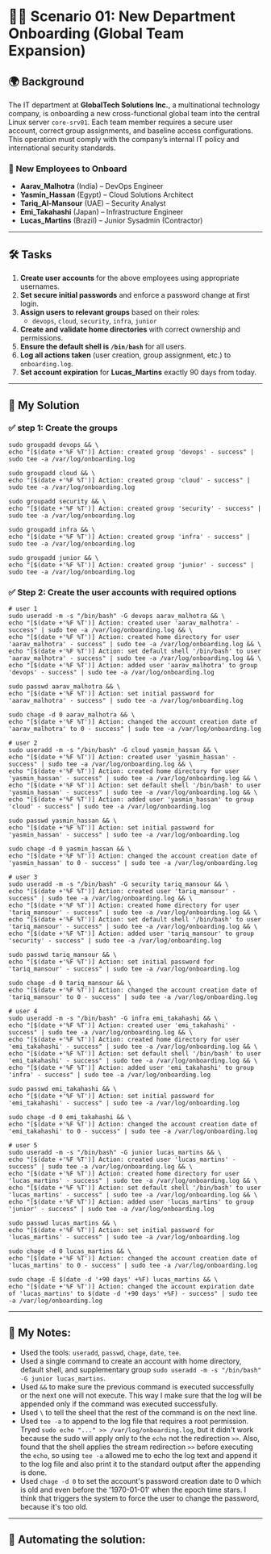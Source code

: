 # 🧑‍💻 Scenario 01: New Department Onboarding (Global Team Expansion)

## 🌍 Background

The IT department at **GlobalTech Solutions Inc.**, a multinational technology company, is onboarding a new cross-functional global team into the central Linux server `core-srv01`. Each team member requires a secure user account, correct group assignments, and baseline access configurations. This operation must comply with the company’s internal IT policy and international security standards.

### 🧭 New Employees to Onboard

- **Aarav_Malhotra** (India) – DevOps Engineer
- **Yasmin_Hassan** (Egypt) – Cloud Solutions Architect
- **Tariq_Al-Mansour** (UAE) – Security Analyst
- **Emi_Takahashi** (Japan) – Infrastructure Engineer
- **Lucas_Martins** (Brazil) – Junior Sysadmin (Contractor)

---

## 🛠️ Tasks

1. **Create user accounts** for the above employees using appropriate usernames.
2. **Set secure initial passwords** and enforce a password change at first login.
3. **Assign users to relevant groups** based on their roles:
   - `devops`, `cloud`, `security`, `infra`, `junior`
4. **Create and validate home directories** with correct ownership and permissions.
5. **Ensure the default shell is `/bin/bash`** for all users.
6. **Log all actions taken** (user creation, group assignment, etc.) to `onboarding.log`.
7. **Set account expiration** for **Lucas_Martins** exactly 90 days from today.

---

## 🧪 My Solution


### ✅ step 1: Create the groups
```
sudo groupadd devops && \
echo "[$(date +'%F %T')] Action: created group 'devops' - success" | sudo tee -a /var/log/onboarding.log

sudo groupadd cloud && \
echo "[$(date +'%F %T')] Action: created group 'cloud' - success" | sudo tee -a /var/log/onboarding.log

sudo groupadd security && \
echo "[$(date +'%F %T')] Action: created group 'security' - success" | sudo tee -a /var/log/onboarding.log

sudo groupadd infra && \
echo "[$(date +'%F %T')] Action: created group 'infra' - success" | sudo tee -a /var/log/onboarding.log

sudo groupadd junior && \
echo "[$(date +'%F %T')] Action: created group 'junior' - success" | sudo tee -a /var/log/onboarding.log
```

### ✅ Step 2: Create the user accounts with required options
```
# user 1
sudo useradd -m -s "/bin/bash" -G devops aarav_malhotra && \
echo "[$(date +'%F %T')] Action: created user 'aarav_malhotra' - success" | sudo tee -a /var/log/onboarding.log && \
echo "[$(date +'%F %T')] Action: created home directory for user 'aarav_malhotra' - success" | sudo tee -a /var/log/onboarding.log && \
echo "[$(date +'%F %T')] Action: set default shell '/bin/bash' to user 'aarav_malhotra' - success" | sudo tee -a /var/log/onboarding.log && \
echo "[$(date +'%F %T')] Action: added user 'aarav_malhotra' to group 'devops' - success" | sudo tee -a /var/log/onboarding.log

sudo passwd aarav_malhotra && \
echo "[$(date +'%F %T')] Action: set initial password for 'aarav_malhotra' - success" | sudo tee -a /var/log/onboarding.log

sudo chage -d 0 aarav_malhotra && \
echo "[$(date +'%F %T')] Action: changed the account creation date of 'aarav_malhotra' to 0 - success" | sudo tee -a /var/log/onboarding.log

# user 2
sudo useradd -m -s "/bin/bash" -G cloud yasmin_hassan && \
echo "[$(date +'%F %T')] Action: created user 'yasmin_hassan' - success" | sudo tee -a /var/log/onboarding.log && \
echo "[$(date +'%F %T')] Action: created home directory for user 'yasmin_hassan' - success" | sudo tee -a /var/log/onboarding.log && \
echo "[$(date +'%F %T')] Action: set default shell '/bin/bash' to user 'yasmin_hassan' - success" | sudo tee -a /var/log/onboarding.log && \
echo "[$(date +'%F %T')] Action: added user 'yasmin_hassan' to group 'cloud' - success" | sudo tee -a /var/log/onboarding.log

sudo passwd yasmin_hassan && \
echo "[$(date +'%F %T')] Action: set initial password for 'yasmin_hassan' - success" | sudo tee -a /var/log/onboarding.log

sudo chage -d 0 yasmin_hassan && \
echo "[$(date +'%F %T')] Action: changed the account creation date of 'yasmin_hassan' to 0 - success" | sudo tee -a /var/log/onboarding.log

# user 3
sudo useradd -m -s "/bin/bash" -G security tariq_mansour && \
echo "[$(date +'%F %T')] Action: created user 'tariq_mansour' - success" | sudo tee -a /var/log/onboarding.log && \
echo "[$(date +'%F %T')] Action: created home directory for user 'tariq_mansour' - success" | sudo tee -a /var/log/onboarding.log && \
echo "[$(date +'%F %T')] Action: set default shell '/bin/bash' to user 'tariq_mansour' - success" | sudo tee -a /var/log/onboarding.log && \
echo "[$(date +'%F %T')] Action: added user 'tariq_mansour' to group 'security' - success" | sudo tee -a /var/log/onboarding.log

sudo passwd tariq_mansour && \
echo "[$(date +'%F %T')] Action: set initial password for 'tariq_mansour' - success" | sudo tee -a /var/log/onboarding.log

sudo chage -d 0 tariq_mansour && \
echo "[$(date +'%F %T')] Action: changed the account creation date of 'tariq_mansour' to 0 - success" | sudo tee -a /var/log/onboarding.log

# user 4
sudo useradd -m -s "/bin/bash" -G infra emi_takahashi && \
echo "[$(date +'%F %T')] Action: created user 'emi_takahashi' - success" | sudo tee -a /var/log/onboarding.log && \
echo "[$(date +'%F %T')] Action: created home directory for user 'emi_takahashi' - success" | sudo tee -a /var/log/onboarding.log && \
echo "[$(date +'%F %T')] Action: set default shell '/bin/bash' to user 'emi_takahashi' - success" | sudo tee -a /var/log/onboarding.log && \
echo "[$(date +'%F %T')] Action: added user 'emi_takahashi' to group 'infra' - success" | sudo tee -a /var/log/onboarding.log

sudo passwd emi_takahashi && \
echo "[$(date +'%F %T')] Action: set initial password for 'emi_takahashi' - success" | sudo tee -a /var/log/onboarding.log

sudo chage -d 0 emi_takahashi && \
echo "[$(date +'%F %T')] Action: changed the account creation date of 'emi_takahashi' to 0 - success" | sudo tee -a /var/log/onboarding.log

# user 5
sudo useradd -m -s "/bin/bash" -G junior lucas_martins && \
echo "[$(date +'%F %T')] Action: created user 'lucas_martins' - success" | sudo tee -a /var/log/onboarding.log && \
echo "[$(date +'%F %T')] Action: created home directory for user 'lucas_martins' - success" | sudo tee -a /var/log/onboarding.log && \
echo "[$(date +'%F %T')] Action: set default shell '/bin/bash' to user 'lucas_martins' - success" | sudo tee -a /var/log/onboarding.log && \
echo "[$(date +'%F %T')] Action: added user 'lucas_martins' to group 'junior' - success" | sudo tee -a /var/log/onboarding.log

sudo passwd lucas_martins && \
echo "[$(date +'%F %T')] Action: set initial password for 'lucas_martins' - success" | sudo tee -a /var/log/onboarding.log

sudo chage -d 0 lucas_martins && \
echo "[$(date +'%F %T')] Action: changed the account creation date of 'lucas_martins' to 0 - success" | sudo tee -a /var/log/onboarding.log

sudo chage -E $(date -d '+90 days' +%F) lucas_martins && \
echo "[$(date +'%F %T')] Action: changed the account expiration date of 'lucas_martins' to $(date -d '+90 days' +%F) - success" | sudo tee -a /var/log/onboarding.log
```


---

## 📝 My Notes:
- Used the tools: `useradd`, `passwd`, `chage`, `date`, `tee`.
- Used a single command to create an account with home directory, default shell, and supplementary group `sudo useradd -m -s "/bin/bash" -G junior lucas_martins`.
- Used `&&` to make sure the previous command is executed successfully or the next one will not execute. This way I make sure that the log will be appended only if the command was executed successfully.
- Used `\` to tell the sheel that the rest of the command is on the next line.
- Used `tee -a` to append to the log file that requires a root permission. Tryed `sudo echo "..." >> /var/log/onboarding.log`, but it didn't work because the sudo will apply only to the `echo` not the redirection `>>`. Also, found that the shell applies the stream redirection `>>` before executing the `echo`, so using `tee -a` allowed me to echo the log text and append it to the log file and also print it to the standard output after the appending is done.
- Used `chage -d 0` to set the account's password creation date to 0 which is old and even before the '1970-01-01' when the epoch time stars. I think that triggers the system to force the user to change the password, because it's too old.
---

## 🔁 Automating the solution:




